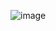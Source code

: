 ![image](https://user-images.githubusercontent.com/87923556/150406458-cd90699b-3a6f-427d-b36b-c65cc192a6e9.png)
